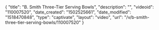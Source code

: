 {
    "title": "B. Smith Three-Tier Serving Bowls",
    "description": "",
    "videoid": "110007520",
    "date_created": "1502525661",
    "date_modified": "1518470848",
    "type": "captivate",
    "layout": "video",
    "url": "\/v\/b-smith-three-tier-serving-bowls\/110007520"
}